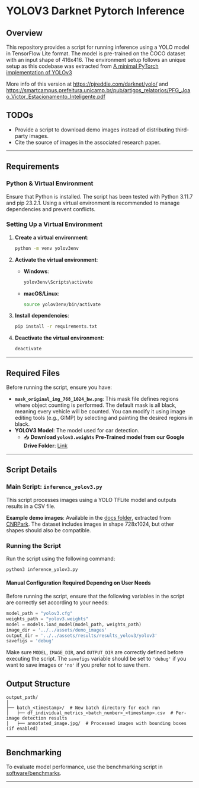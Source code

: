 # YOLOV3 Darknet Pytorch Inference

## Overview

This repository provides a script for running inference using a YOLO model in TensorFlow Lite format. The model is pre-trained on the COCO dataset with an input shape of 416x416. The environment setup follows an unique setup as this codebase was extracted from [A minimal PyTorch implementation of YOLOv3](https://github.com/eriklindernoren/PyTorch-YOLOv3)

More info of this version at https://pjreddie.com/darknet/yolo/ and https://smartcampus.prefeitura.unicamp.br/pub/artigos_relatorios/PFG_Joao_Victor_Estacionamento_Inteligente.pdf

## TODOs
- Provide a script to download demo images instead of distributing third-party images.
- Cite the source of images in the associated research paper.

---

## Requirements
### Python & Virtual Environment
Ensure that Python is installed. The script has been tested with Python 3.11.7 and pip 23.2.1. Using a virtual environment is recommended to manage dependencies and prevent conflicts.

### Setting Up a Virtual Environment

1. **Create a virtual environment**:
   ```bash
   python -m venv yolov3env
   ```

2. **Activate the virtual environment**:
   - **Windows**:
     ```bash
     yolov3env\Scripts\activate
     ```
   - **macOS/Linux**:
     ```bash
     source yolov3env/bin/activate
     ```

3. **Install dependencies**:
   ```bash
   pip install -r requirements.txt
   ```

4. **Deactivate the virtual environment**:
   ```bash
   deactivate
   ```

---

## Required Files

Before running the script, ensure you have:
- **`mask_original_img_768_1024_bw.png`**: This mask file defines regions where object counting is performed. The default mask is all black, meaning every vehicle will be counted. You can modify it using image editing tools (e.g., GIMP) by selecting and painting the desired regions in black.
- **YOLOV3 Model**: The model used for car detection.  
  - 📥 **Download `yolov3.weights` Pre-Trained model from our Google Drive Folder**: [Link](https://drive.google.com/drive/folders/1D_88IY0JBwUdi3EKsSAzLj1hxN6SJGit?usp=sharing)  
---

## Script Details

### Main Script: `inference_yolov3.py`
This script processes images using a YOLO TFLite model and outputs results in a CSV file.

**Example demo images**: Available in the [docs folder](../../assets/demo_images), extracted from [CNRPark](http://cnrpark.it/). The dataset includes images in shape 728x1024, but other shapes should also be compatible.

### Running the Script

Run the script using the following command:
```bash
python3 inference_yolov3.py
```

#### Manual Configuration Required Dependng on User Needs
Before running the script, ensure that the following variables in the script are correctly set according to your needs:

```python
model_path = "yolov3.cfg"
weights_path = "yolov3.weights"
model = models.load_model(model_path, weights_path)
image_dir = '../../assets/demo_images'
output_dir = '../../assets/results/results_yolov3/yolov3'
savefigs = 'debug'
```

Make sure `MODEL`, `IMAGE_DIR`, and `OUTPUT_DIR` are correctly defined before executing the script. The `savefigs` variable should be set to `'debug'` if you want to save images or `'no'` if you prefer not to save them.



## Output Structure

```
output_path/
│
├── batch_<timestamp>/  # New batch directory for each run
│   ├── df_individual_metrics_<batch_number>_<timestamp>.csv  # Per-image detection results
│   ├── annotated_image.jpg/  # Processed images with bounding boxes (if enabled)
```
---

## Benchmarking

To evaluate model performance, use the benchmarking script in [software/benchmarks](../benchmarks/README.md).

---
